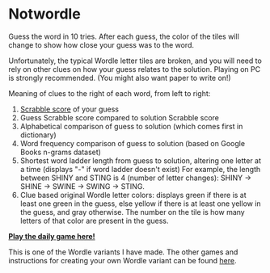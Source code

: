# Notwordle

Guess the word in 10 tries. After each guess, the color of the tiles will
change to show how close your guess was to the word.

Unfortunately, the typical Wordle letter tiles are broken, 
and you will need to rely on other clues on how your guess relates to the solution.
Playing on PC is strongly recommended. (You might also want paper to write on!)

Meaning of clues to the right of each word, from left to right:
<ol>
  <li>
    <a href="https://www.thewordfinder.com/scrabble-point-values.php" target="_blank" className={a_classes}>Scrabble score</a> 
    of your guess
  </li>
  <li>
    Guess Scrabble score compared to solution Scrabble score
  </li>
  <li>
    Alphabetical comparison of guess to solution (which comes first in dictionary)
  </li>
  <li>
    Word frequency comparison of guess to solution (based on Google Books n-grams dataset)
  </li>
  <li>
    Shortest word ladder length from guess to solution, altering one letter at a time 
    (displays "-" if word ladder doesn't exist) 
    For example, the length between SHINY and STING is 4 (number of letter changes): SHINY → SHINE → SWINE → SWING → STING.
  </li>
  <li>
    Clue based original Wordle letter colors: 
    displays green if there is at least one green in the guess, else yellow if there is at least one yellow in the guess, 
    and gray otherwise. The number on the tile is how many letters of that color are present in the guess.
  </li>
</ol>

[**Play the daily game here!**](https://rebrand.ly/notwordle)

This is one of the Wordle variants I have made. The other games and instructions for creating your own Wordle variant can be found [here](https://github.com/Compsciler/Wordle-With-Score-Database/).
